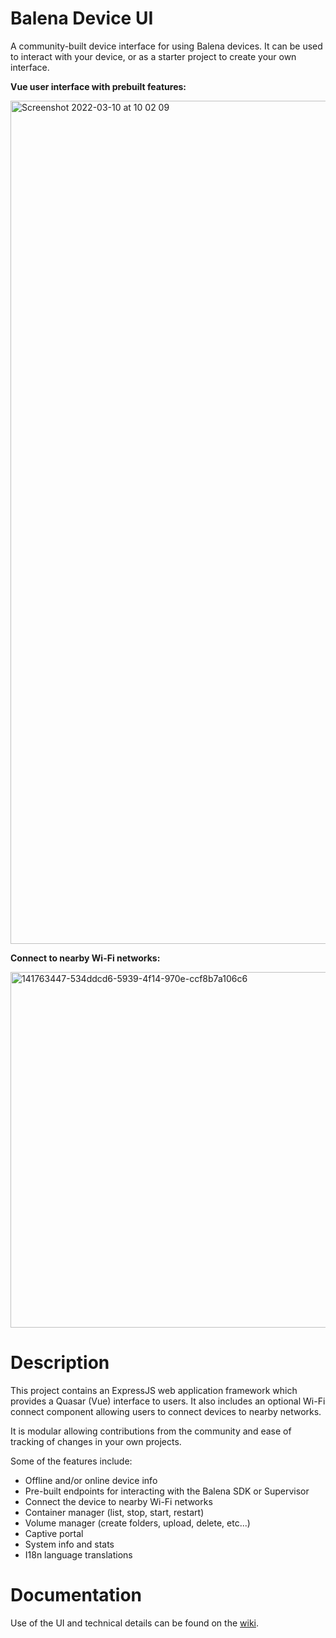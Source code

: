 # Balena Device UI

A community-built device interface for using Balena devices. It can be used to interact with your device, or as a starter project to create your own interface.

<b>Vue user interface with prebuilt features:</b>

<img width="1349" alt="Screenshot 2022-03-10 at 10 02 09" src="https://user-images.githubusercontent.com/64841595/157638584-34211de5-8d95-4960-b0e7-8431a70aa1ca.png">

<b>Connect to nearby Wi-Fi networks:</b>

<img width="569" alt="141763447-534ddcd6-5939-4f14-970e-ccf8b7a106c6" src="https://user-images.githubusercontent.com/64841595/157092424-561961e5-6914-4e42-955f-fe8a02e9c370.png">

# Description

This project contains an ExpressJS web application framework which provides a Quasar (Vue) interface to users. It also includes an optional Wi-Fi connect component allowing users to connect devices to nearby networks.

It is modular allowing contributions from the community and ease of tracking of changes in your own projects.

Some of the features include:

- Offline and/or online device info
- Pre-built endpoints for interacting with the Balena SDK or Supervisor
- Connect the device to nearby Wi-Fi networks
- Container manager (list, stop, start, restart)
- Volume manager (create folders, upload, delete, etc...)
- Captive portal
- System info and stats
- I18n language translations

# Documentation

Use of the UI and technical details can be found on the [wiki](https://github.com/maggie0002/balena-device-ui/wiki).
